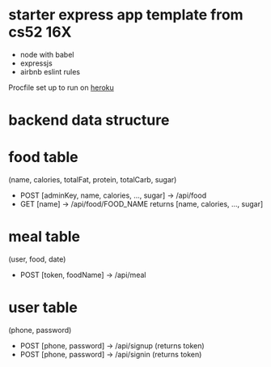 # starter express app template from cs52 16X

* node with babel
* expressjs
* airbnb eslint rules

Procfile set up to run on [heroku](https://devcenter.heroku.com/articles/getting-started-with-nodejs#deploy-the-app)

# backend data structure

# food table
(name, calories, totalFat, protein, totalCarb, sugar)
* POST [adminKey, name, calories, ..., sugar] -> /api/food
* GET [name] -> /api/food/FOOD_NAME returns [name, calories, ..., sugar]

# meal table
(user, food, date)
* POST [token, foodName] -> /api/meal

# user table
(phone, password)
* POST [phone, password] -> /api/signup (returns token)
* POST [phone, password] -> /api/signin (returns token)
